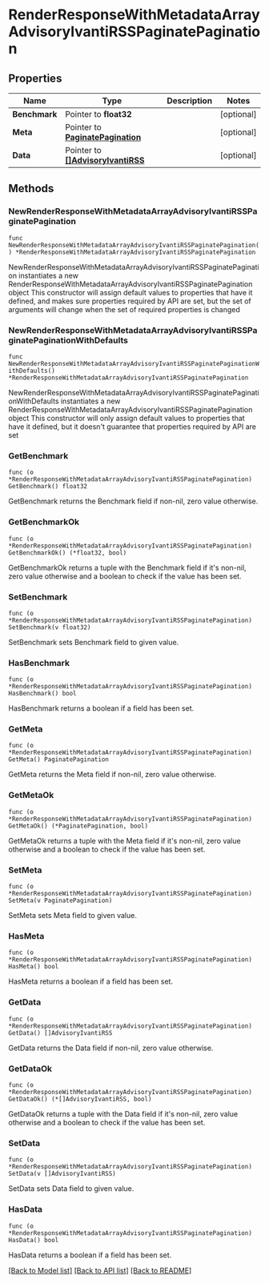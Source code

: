 # RenderResponseWithMetadataArrayAdvisoryIvantiRSSPaginatePagination

## Properties

Name | Type | Description | Notes
------------ | ------------- | ------------- | -------------
**Benchmark** | Pointer to **float32** |  | [optional] 
**Meta** | Pointer to [**PaginatePagination**](PaginatePagination.md) |  | [optional] 
**Data** | Pointer to [**[]AdvisoryIvantiRSS**](AdvisoryIvantiRSS.md) |  | [optional] 

## Methods

### NewRenderResponseWithMetadataArrayAdvisoryIvantiRSSPaginatePagination

`func NewRenderResponseWithMetadataArrayAdvisoryIvantiRSSPaginatePagination() *RenderResponseWithMetadataArrayAdvisoryIvantiRSSPaginatePagination`

NewRenderResponseWithMetadataArrayAdvisoryIvantiRSSPaginatePagination instantiates a new RenderResponseWithMetadataArrayAdvisoryIvantiRSSPaginatePagination object
This constructor will assign default values to properties that have it defined,
and makes sure properties required by API are set, but the set of arguments
will change when the set of required properties is changed

### NewRenderResponseWithMetadataArrayAdvisoryIvantiRSSPaginatePaginationWithDefaults

`func NewRenderResponseWithMetadataArrayAdvisoryIvantiRSSPaginatePaginationWithDefaults() *RenderResponseWithMetadataArrayAdvisoryIvantiRSSPaginatePagination`

NewRenderResponseWithMetadataArrayAdvisoryIvantiRSSPaginatePaginationWithDefaults instantiates a new RenderResponseWithMetadataArrayAdvisoryIvantiRSSPaginatePagination object
This constructor will only assign default values to properties that have it defined,
but it doesn't guarantee that properties required by API are set

### GetBenchmark

`func (o *RenderResponseWithMetadataArrayAdvisoryIvantiRSSPaginatePagination) GetBenchmark() float32`

GetBenchmark returns the Benchmark field if non-nil, zero value otherwise.

### GetBenchmarkOk

`func (o *RenderResponseWithMetadataArrayAdvisoryIvantiRSSPaginatePagination) GetBenchmarkOk() (*float32, bool)`

GetBenchmarkOk returns a tuple with the Benchmark field if it's non-nil, zero value otherwise
and a boolean to check if the value has been set.

### SetBenchmark

`func (o *RenderResponseWithMetadataArrayAdvisoryIvantiRSSPaginatePagination) SetBenchmark(v float32)`

SetBenchmark sets Benchmark field to given value.

### HasBenchmark

`func (o *RenderResponseWithMetadataArrayAdvisoryIvantiRSSPaginatePagination) HasBenchmark() bool`

HasBenchmark returns a boolean if a field has been set.

### GetMeta

`func (o *RenderResponseWithMetadataArrayAdvisoryIvantiRSSPaginatePagination) GetMeta() PaginatePagination`

GetMeta returns the Meta field if non-nil, zero value otherwise.

### GetMetaOk

`func (o *RenderResponseWithMetadataArrayAdvisoryIvantiRSSPaginatePagination) GetMetaOk() (*PaginatePagination, bool)`

GetMetaOk returns a tuple with the Meta field if it's non-nil, zero value otherwise
and a boolean to check if the value has been set.

### SetMeta

`func (o *RenderResponseWithMetadataArrayAdvisoryIvantiRSSPaginatePagination) SetMeta(v PaginatePagination)`

SetMeta sets Meta field to given value.

### HasMeta

`func (o *RenderResponseWithMetadataArrayAdvisoryIvantiRSSPaginatePagination) HasMeta() bool`

HasMeta returns a boolean if a field has been set.

### GetData

`func (o *RenderResponseWithMetadataArrayAdvisoryIvantiRSSPaginatePagination) GetData() []AdvisoryIvantiRSS`

GetData returns the Data field if non-nil, zero value otherwise.

### GetDataOk

`func (o *RenderResponseWithMetadataArrayAdvisoryIvantiRSSPaginatePagination) GetDataOk() (*[]AdvisoryIvantiRSS, bool)`

GetDataOk returns a tuple with the Data field if it's non-nil, zero value otherwise
and a boolean to check if the value has been set.

### SetData

`func (o *RenderResponseWithMetadataArrayAdvisoryIvantiRSSPaginatePagination) SetData(v []AdvisoryIvantiRSS)`

SetData sets Data field to given value.

### HasData

`func (o *RenderResponseWithMetadataArrayAdvisoryIvantiRSSPaginatePagination) HasData() bool`

HasData returns a boolean if a field has been set.


[[Back to Model list]](../README.md#documentation-for-models) [[Back to API list]](../README.md#documentation-for-api-endpoints) [[Back to README]](../README.md)


